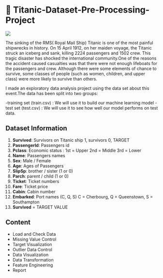 # :ocean: Titanic-Dataset-Pre-Processing-Project

![](https://i.milliyet.com.tr/MolatikDetayBig/2020/04/14/fft371_mf33115214.Jpeg) 

The sinking of the RMS( Royal Mail Ship) Titanic is one of the most painful shipwrecks in history. On 15 April 1912, on her maiden voyage, the Titanic struck an iceberg and sank, killing 2224 passengers and 1502 crew. This tragic disaster has shocked the international community.One of the reasons the accident caused casualties was that there were not enough lifeboats for the passengers and crew. Although there were some elements of chance to survive, some classes of people (such as women, children, and upper class) were more likely to survive than others.

I made an exploratory data analysis project using the data set about this event.The data has been split into two groups:

-training set (train.csv) : We will use it to build our machine learning model
-test set (test.csv) : We will use it to see how well our model performs on test data.

## Dataset Information

1. **Survived**: Survivors on Titanic ship 1, survivors 0, TARGET
1. **PassengerId**: Passengers id
1. **Pclass**: Economic status : 1st = Upper 2nd = Middle 3rd = Lower
1. **Name**:  Passengers names
1. **Sex**: Male / Female
1. **Age**: Ages of Passengers
1. **SlipSp**: brother / sister (1 or 0)
1. **Parch**: parent / child (1 or 0)
1. **Ticket**: Ticket numbers 
1. **Fare**: Ticket price
1. **Cabin**: Cabin number
1. **Embarked**:  Port names (C, Q, S) C = Cherbourg, Q = Queenstown, S = Southampton
1. **Survived** = TARGET VALUE


## Content

* Load and Check Data
* Missing Value Control
* Target Visualization
* Outlier Data Control
* Data Visualization
* Data Transformation
* Feature Engineering
* Report
